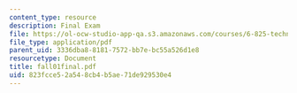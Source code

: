 ```yaml
---
content_type: resource
description: Final Exam
file: https://ol-ocw-studio-app-qa.s3.amazonaws.com/courses/6-825-techniques-in-artificial-intelligence-sma-5504-fall-2002/823fcce52a548cb4b5ae71de929530e4_fall01final.pdf
file_type: application/pdf
parent_uid: 3336dba8-8181-7572-bb7e-bc55a526d1e8
resourcetype: Document
title: fall01final.pdf
uid: 823fcce5-2a54-8cb4-b5ae-71de929530e4
---
```

